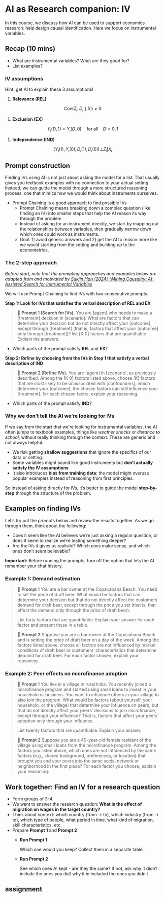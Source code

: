 # AI as Research companion: IV

In this course, we discuss how AI can be used to support economics research: help design causal identification. Here we focus on instrumental variables. 

## **Recap (10 mins)**

- What are instrumental variables? What are they good for?
- List examples?

### **IV assumptions**

Hint: get AI to explain these 3 assumptions!

1. **Relevance (REL)**

$$
Cov(Z_i, D_i \mid X_i) \neq 0
$$

1. **Exclusion (EX)**

$$
Y_i(D,1) = Y_i(D,0) \quad \text{for all} \quad D = 0,1
$$

1. **Independence (IND)**

$$
(Y_i(1), Y_i(0), D_i(1), D_i(0)) ⊥ Z_i|X_i
$$



## **Prompt construction**

Finding IVs using AI is not just about asking the model for a list. That usually gives you textbook examples with no connection to your actual setting. Instead, we can guide the model through a more structured reasoning process, one that mimics how we would think about instruments ourselves.

- Prompt Chaining is a good approach to find possible IVs
    - Prompt Chaining means breaking down a complex question (like finding an IV) into smaller steps that help the AI reason its way through the problem
    - Instead of asking for an instrument directly, we start by mapping out the relationships between variables, then gradually narrow down which ones could work as instruments.
    - Goal: 1) avoid generic answers and 2) get the AI to reason more like we would starting from the setting and building up to the econometrics.

### The 2-step approach

*Before start, note that the prompting approaches and examples below are adapted from and motivated by [Sukjin Han (2024) “Mining Causality: AI-Assisted Search for Instrumental Variables](Https://arxiv.org/pdf/2409.14202)*

We will use Prompt Chaining to find IVs with two consecutive prompts.

**Step 1: Look for IVs that satisfies the verbal description of REL and EX**

> 🤖 **Prompt 1 (Search for IVs).** You are [agent] who needs to make a [treatment] decision in [scenario]. What are factors that can determine your decision but do not directly affect your [outcome], except through [treatment] (that is, factors that affect your [outcome] only through [treatment])? list [K 0] factors that are quantifiable. Explain the answers.



- Which parts of the prompt satisfy **REL** and **EX**?

**Step 2: Refine by choosing from the IVs in Step 1 that satisfy a verbal description of IND**

> 🤖 **Prompt 2 (Refine IVs).** You are [agent] in [scenario], as previously described. Among the [K 0] factors listed above, choose [K] factors that are most likely to be unassociated with [confounders], which
determine your [outcome]. the chosen factors can still influence your [treatment]. for each chosen factor, explain your reasoning.


- Which parts of the prompt satisfy **IND**?

### **Why we don’t tell the AI we’re looking for IVs**

If we say from the start that we're looking for instrumental variables, the AI often jumps to textbook examples, things like *weather shocks* or *distance to school*, without really thinking through the context. These are generic and not always helpful.

- We risk getting **shallow suggestions** that ignore the specifics of our data or setting.
- Some variables might sound like good instruments but **don’t actually satisfy the IV assumptions**
- It also introduces **bias from training data:** the model might overuse popular examples instead of reasoning from first principles.

So instead of asking directly for IVs, it’s better to guide the model **step-by-step** through the structure of the problem. 


## Examples on finding IVs

Let’s try out the prompts below and review the results together. As we go through them, think about the following:

- Does it seem like the AI believes we’re just asking a regular question, or does it seem to realize we’re testing something deeper?
- Are the IVs it gives us realistic? Which ones make sense, and which ones don’t seem believable?

**Important:** Before running the prompts, turn off the option that lets the AI remember your chat history.

### **Example 1: Demand estimation**

> 🤖 **Prompt 1** You are a bar owner at the Copacabana Beach. You need to set the price of draft beer. What would be factors that can determine your decision but that do not directly affect the customers’ demand for draft beer, except through the price you set (that is, that affect the demand only through the price of draft beer).
> 
> List forty factors that are quantifiable. Explain your answer for each factor and present these in a table.

> 🤖 **Prompt 2** Suppose you are a bar owner at the Copacabana Beach and is setting the price of draft beer on a day of the week. Among the factors listed above, choose all factors are not influenced by market conditions of draft beer or customers’ characteristics that determine demand for draft beer. For each factor chosen, explain your reasoning.


### **Example 2: Peer effects on microfinance adoption**

> 🤖 **Prompt 1** You live in a village in rural India. You recently joined a microfinance program and started using small loans to invest in your household or business. You want to influence others in your village to also join the program.
What would be factors (about yourself, your household, or the village) that determine your influence on peers, but that do not directly affect your peers’ decisions to join microfinance, except through your influence? That is, factors that affect your peers’ adoption only through your influence.
>
> List twenty factors that are quantifiable. Explain your answer.

> 🤖 **Prompt 2** Suppose you are a 40-year-old female resident of the village using small loans from the microfinance program. 
Among the factors you listed above, which ones are not influenced by the same factors (e.g., shared background, preferences, or location) that brought you and your peers into the same social network or neighborhood in the first place?
For each factor you choose, explain your reasoning.




## **Work together: Find an IV for a research question**

- Form groups of 3-4.
- We want to answer the research question: **What is the effect of migration on wages in the target country?**
- Think about context: which country (from $\rightarrow$ to), which industry (from $\rightarrow$ to), which type of people, what period in time, what kind of migration, skill characteristics, etc.
- Prepare **Prompt 1** and **Prompt 2**
    - **Run Prompt 1**
        
        Which one would you keep? Collect them in a separate table.
        
    - **Run Prompt 2**
        
        See which ones AI kept - are they the same? If not, ask why it didn’t include the ones you did/ why it in included the ones you didn’t. 
        

## assignment

